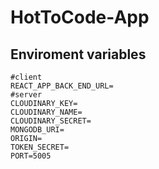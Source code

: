 # HotToCode-App

## Enviroment variables

```
#client
REACT_APP_BACK_END_URL=
#server
CLOUDINARY_KEY=
CLOUDINARY_NAME=
CLOUDINARY_SECRET=
MONGODB_URI=
ORIGIN=
TOKEN_SECRET=
PORT=5005
```